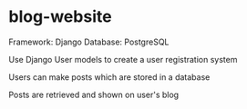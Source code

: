 # blog-website

Framework: Django
Database: PostgreSQL

Use Django User models to create a user registration system

Users can make posts which are stored in a database

Posts are retrieved and shown on user's blog
